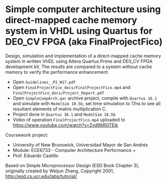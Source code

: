 # Simple computer architecture using direct-mapped cache memory system in VHDL using Quartus for DE0_CV FPGA (aka FinalProjectFico)

Design, simulation and implementation of a direct-mapped cache memory system in written VHDL using Altera Quartus Prime and DE0_CV FPGA development kit. The results are compared to a system without cache memory to verify the performance enhancement.

- Open `Guidelines__P2_W17.pdf`       
- Open `FinalProjectFico_docs/FinalProjectFico.mp4` and `FinalProjectFico_docs/Project_Report.pdf`
- Open `SimpleCompArch.qar` archive project, compile with `Quartus 16.1` and simulate with `ModelSim 10.5b`, set time simulation to 17ns to see all resultant elements of matrix multiplication C.
- Project done in `Quartus 16.1` and `ModelSim 10.5b`
- Video of operation `FinalProjectFico.mp4` uploaded to https://www.youtube.com/watch?v=Zvd96RGTEjk

Coursework project:
- University of New Brunswick, Universidad Mayor de San Andrés
- Module: ECE6733 - Computer Architecture Performance +       
- Prof. Eduardo Castillo                      

Based on Simple Microprocessor Design (ESD Book Chapter 3),             
originally created by Weijun Zhang, Copyright 2001, http://esd.cs.ucr.edu/labs/tutorial/